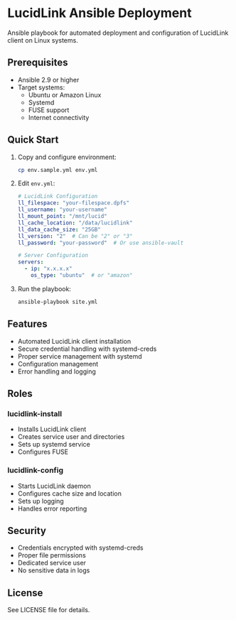 # LucidLink Ansible Deployment

Ansible playbook for automated deployment and configuration of LucidLink client on Linux systems.

## Prerequisites

- Ansible 2.9 or higher
- Target systems:
  - Ubuntu or Amazon Linux
  - Systemd
  - FUSE support
  - Internet connectivity

## Quick Start

1. Copy and configure environment:
   ```bash
   cp env.sample.yml env.yml
   ```

2. Edit `env.yml`:
   ```yaml
   # LucidLink Configuration
   ll_filespace: "your-filespace.dpfs"
   ll_username: "your-username"
   ll_mount_point: "/mnt/lucid"
   ll_cache_location: "/data/lucidlink"
   ll_data_cache_size: "25GB"
   ll_version: "2"  # Can be "2" or "3"
   ll_password: "your-password"  # Or use ansible-vault

   # Server Configuration
   servers:
     - ip: "x.x.x.x"
       os_type: "ubuntu"  # or "amazon"
   ```

3. Run the playbook:
   ```bash
   ansible-playbook site.yml
   ```

## Features

- Automated LucidLink client installation
- Secure credential handling with systemd-creds
- Proper service management with systemd
- Configuration management
- Error handling and logging

## Roles

### lucidlink-install
- Installs LucidLink client
- Creates service user and directories
- Sets up systemd service
- Configures FUSE

### lucidlink-config  
- Starts LucidLink daemon
- Configures cache size and location
- Sets up logging
- Handles error reporting

## Security

- Credentials encrypted with systemd-creds
- Proper file permissions
- Dedicated service user
- No sensitive data in logs

## License

See LICENSE file for details.
